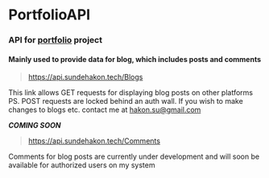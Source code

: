 # PortfolioAPI

### API for [portfolio](https://sundehakon.tech/) project

#### Mainly used to provide data for blog, which includes posts and comments

> https://api.sundehakon.tech/Blogs

This link allows GET requests for displaying blog posts on other platforms
PS. POST requests are locked behind an auth wall. If you wish to make changes to blogs etc. contact me at hakon.su@gmail.com

***COMING SOON***
> https://api.sundehakon.tech/Comments

Comments for blog posts are currently under development and will soon be available for authorized users on my system
